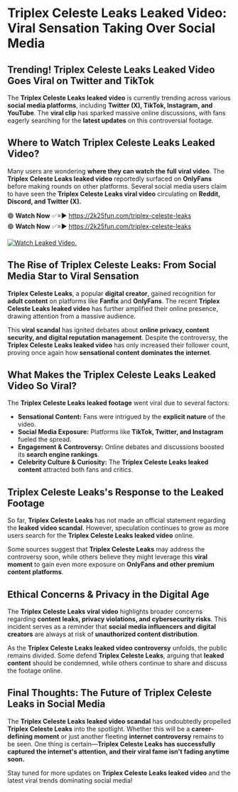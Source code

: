 # Triplex Celeste Leaks Leaked Video: Viral Sensation Taking Over Social Media

## **Trending! Triplex Celeste Leaks Leaked Video Goes Viral on Twitter and TikTok**
The **Triplex Celeste Leaks leaked video** is currently trending across various **social media platforms**, including **Twitter (X), TikTok, Instagram, and YouTube**. The **viral clip** has sparked massive online discussions, with fans eagerly searching for the **latest updates** on this controversial footage.

## **Where to Watch Triplex Celeste Leaks Leaked Video?**
Many users are wondering **where they can watch the full viral video**. The **Triplex Celeste Leaks leaked video** reportedly surfaced on **OnlyFans** before making rounds on other platforms. Several social media users claim to have seen the **Triplex Celeste Leaks viral video** circulating on **Reddit, Discord, and Twitter (X).**

🟢 **Watch Now** ✅=► https://2k25fun.com/triplex-celeste-leaks  
🟢 **Watch Now** ✅=► https://2k25fun.com/triplex-celeste-leaks  

[![Watch Leaked Video.](https://miro.medium.com/v2/resize:fit:828/format:webp/1*cilzJN44JGOrTw9NJCrNHA.gif "Watch Leaked Video")](https://2k25fun.com/triplex-celeste-leaks)

## **The Rise of Triplex Celeste Leaks: From Social Media Star to Viral Sensation**
**Triplex Celeste Leaks**, a popular **digital creator**, gained recognition for **adult content** on platforms like **Fanfix** and **OnlyFans**. The recent **Triplex Celeste Leaks leaked video** has further amplified their online presence, drawing attention from a massive audience.

This **viral scandal** has ignited debates about **online privacy, content security, and digital reputation management**. Despite the controversy, the **Triplex Celeste Leaks leaked video** has only increased their follower count, proving once again how **sensational content dominates the internet**.

## **What Makes the Triplex Celeste Leaks Leaked Video So Viral?**
The **Triplex Celeste Leaks leaked footage** went viral due to several factors:
- **Sensational Content:** Fans were intrigued by the **explicit nature** of the video.
- **Social Media Exposure:** Platforms like **TikTok, Twitter, and Instagram** fueled the spread.
- **Engagement & Controversy:** Online debates and discussions boosted its **search engine rankings**.
- **Celebrity Culture & Curiosity:** The **Triplex Celeste Leaks leaked content** attracted both fans and critics.

## **Triplex Celeste Leaks's Response to the Leaked Footage**
So far, **Triplex Celeste Leaks** has not made an official statement regarding the **leaked video scandal**. However, speculation continues to grow as more users search for the **Triplex Celeste Leaks leaked video** online.

Some sources suggest that **Triplex Celeste Leaks** may address the controversy soon, while others believe they might leverage this **viral moment** to gain even more exposure on **OnlyFans and other premium content platforms**.

## **Ethical Concerns & Privacy in the Digital Age**
The **Triplex Celeste Leaks viral video** highlights broader concerns regarding **content leaks, privacy violations, and cybersecurity risks**. This incident serves as a reminder that **social media influencers and digital creators** are always at risk of **unauthorized content distribution**.

As the **Triplex Celeste Leaks leaked video controversy** unfolds, the public remains divided. Some defend **Triplex Celeste Leaks**, arguing that **leaked content** should be condemned, while others continue to share and discuss the footage online.

## **Final Thoughts: The Future of Triplex Celeste Leaks in Social Media**
The **Triplex Celeste Leaks leaked video scandal** has undoubtedly propelled **Triplex Celeste Leaks** into the spotlight. Whether this will be a **career-defining moment** or just another fleeting **internet controversy** remains to be seen. One thing is certain—**Triplex Celeste Leaks has successfully captured the internet's attention, and their viral fame isn't fading anytime soon.**

Stay tuned for more updates on **Triplex Celeste Leaks leaked video** and the latest viral trends dominating social media!